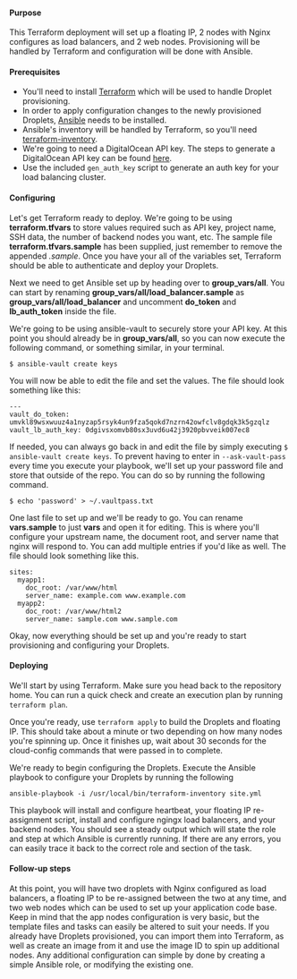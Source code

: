#### Purpose

This Terraform deployment will set up a floating IP, 2 nodes with Nginx configures as load balancers, and 2 web nodes. Provisioning will be handled by Terraform and configuration will be done with Ansible.

#### Prerequisites

* You'll need to install [Terraform](https://www.terraform.io/downloads.html) which will be used to handle Droplet provisioning.
* In order to apply configuration changes to the newly provisioned Droplets, [Ansible](http://docs.ansible.com/ansible/intro_installation.html) needs to be installed.
* Ansible's inventory will be handled by Terraform, so you'll need [terraform-inventory](https://github.com/adammck/terraform-inventory).
* We're going to need a DigitalOcean API key. The steps to generate a DigitalOcean API key can be found [here](https://www.digitalocean.com/community/tutorials/how-to-use-the-digitalocean-api-v2#how-to-generate-a-personal-access-token).
* Use the included `gen_auth_key` script to generate an auth key for your load balancing cluster.

#### Configuring

Let's get Terraform ready to deploy. We're going to be using **terraform.tfvars** to store values required such as API key, project name, SSH data, the number of backend nodes you want, etc. The sample file **terraform.tfvars.sample** has been supplied, just remember to remove the appended _.sample_. Once you have your all of the variables set, Terraform should be able to authenticate and deploy your Droplets.

Next we need to get Ansible set up by heading over to **group\_vars/all**. You can start by renaming **group\_vars/all/load\_balancer.sample** as **group\_vars/all/load\_balancer** and uncomment **do\_token** and **lb\_auth\_token** inside the file.

We're going to be using ansible-vault to securely store your API key. At this point you should already be in **group\_vars/all**, so you can now execute the following command, or something similar, in your terminal.

    $ ansible-vault create keys

You will now be able to edit the file and set the values. The file should look something like this:

    ---
    vault_do_token: umvkl89wsxwuuz4a1nyzap5rsyk4un9fza5qokd7nzrn42owfclv8gdqk3k5gzqlz
    vault_lb_auth_key: 0dgivsxomvb80sx3uvd6u42j3920pbvveik007ec8

If needed, you can always go back in and edit the file by simply executing `$ ansible-vault create keys`. To prevent having to enter in `--ask-vault-pass` every time you execute your playbook, we'll set up your password file and store that outside of the repo. You can do so by running the following command.

    $ echo 'password' > ~/.vaultpass.txt

One last file to set up and we'll be ready to go. You can rename **vars.sample** to just **vars** and open it for editing. This is where you'll configure your upstream name, the document root, and server name that nginx will respond to. You can add multiple entries if you'd like as well. The file should look something like this.

    sites:
      myapp1:
        doc_root: /var/www/html
        server_name: example.com www.example.com
      myapp2:
        doc_root: /var/www/html2
        server_name: sample.com www.sample.com

Okay, now everything should be set up and you're ready to start provisioning and configuring your Droplets.

#### Deploying

We'll start by using Terraform. Make sure you head back to the repository home. You can run a quick check and create an execution plan by running `terraform plan`.

Once you're ready, use `terraform apply` to build the Droplets and floating IP. This should take about a minute or two depending on how many nodes you're spinning up. Once it finishes up, wait about 30 seconds for the cloud-config commands that were passed in to complete.

We're ready to begin configuring the Droplets. Execute the Ansible playbook to configure your Droplets by running the following

    ansible-playbook -i /usr/local/bin/terraform-inventory site.yml

This playbook will install and configure heartbeat, your floating IP re-assignment script, install and configure ngingx load balancers, and your backend nodes. You should see a steady output which will state the role and step at which Ansible is currently running. If there are any errors, you can easily trace it back to the correct role and section of the task.

#### Follow-up steps

At this point, you will have two droplets with Nginx configured as load balancers, a floating IP to be re-assigned between the two at any time, and two web nodes which can be used to set up your application code base. Keep in mind that the app nodes configuration is very basic, but the template files and tasks can easily be altered to suit your needs. If you already have Droplets provisioned, you can import them into Terraform, as well as create an image from it and use the image ID to spin up additional nodes. Any additional configuration can simple by done by creating a simple Ansible role, or modifying the existing one.
